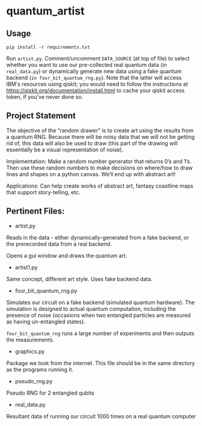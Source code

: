 # quantum_artist

## Usage

`pip install -r requirements.txt`

Run `artist.py`. Comment/uncomment `DATA_SOURCE` (at top of file) to select whether you want to use our pre-collected real quantum data (in `real_data.py`) or dynamically generate new data using a fake quantum backend (`in four_bit_quantum_rng.py`). Note that the latter will access IBM's resources using qiskit; you would need to follow the instructions at https://qiskit.org/documentation/install.html to cache your qiskit access token, if you've never done so.

## Project Statement

The objective of the “random drawer” is to create art using the results from a quantum RNG. Because there will be noisy data that we will not be getting rid of, this data will also be used to draw (this part of the drawing will essentially be a visual representation of noise).

Implementation: Make a random number generator that returns 0’s and 1’s. Then use these random numbers to make decisions on where/how to draw lines and shapes on a python canvas. We’ll end up with abstract art!

Applications: Can help create works of abstract art, fantasy coastline maps that support story-telling, etc.

## Pertinent Files:

* artist.py

Reads in the data - either dynamically-generated from a fake backend, or the prerecorded data from a real backend.

Opens a gui window and draws the quantum art.

* artist1.py

Same concept, different art style. Uses fake backend data.

* four_bit_quantum_rng.py

Simulates our circuit on a fake backend (simulated quantum hardware). The simulation is designed to actual quantum computation, including the presence of noise (occasions when two entangled particles are measured as having un-entangled states).

`four_bit_quantum_rng` runs a large number of experiments and then outputs the measurements.

* graphics.py

Package we took from the internet. This file should be in the same directory as the programs running it.

* pseudo_rng.py

Pseudo RNG for 2 entangled qubits

* real_data.py

Resultant data of running our circuit 1000 times on a real quantum computer
